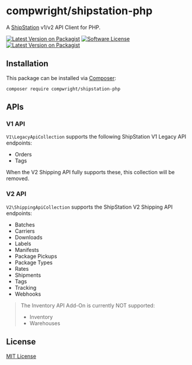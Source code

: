 # compwright/shipstation-php

A [ShipStation](http://shipstation.com) v1/v2 API Client for PHP.

[![Latest Version on Packagist][ico-version]][link-packagist]
[![Software License][ico-license]](LICENSE.md)
[![Latest Version on Packagist][packagist-downloads]][link-packagist]

## Installation

This package can be installed via [Composer](http://getcomposer.org):

    composer require compwright/shipstation-php

## APIs

### V1 API

`V1\LegacyApiCollection` supports the following ShipStation V1 Legacy API endpoints:

* Orders
* Tags

When the V2 Shipping API fully supports these, this collection will be removed.

### V2 API

`V2\ShippingApiCollection` supports the ShipStation V2 Shipping API endpoints:

* Batches
* Carriers
* Downloads
* Labels
* Manifests
* Package Pickups
* Package Types
* Rates
* Shipments
* Tags
* Tracking
* Webhooks

> The Inventory API Add-On is currently NOT supported:
> 
> * Inventory
> * Warehouses

## License

[MIT License](https://github.com/compwright/shipstation-php/blob/master/LICENSE)

[ico-version]: https://img.shields.io/packagist/v/compwright/shipstation-php.svg?style=flat-square
[ico-license]: https://img.shields.io/badge/license-MIT-brightgreen.svg?style=flat-square
[link-packagist]: https://packagist.org/packages/compwright/shipstation-php
[packagist-downloads]: https://img.shields.io/packagist/dt/compwright/shipstation-php.svg
